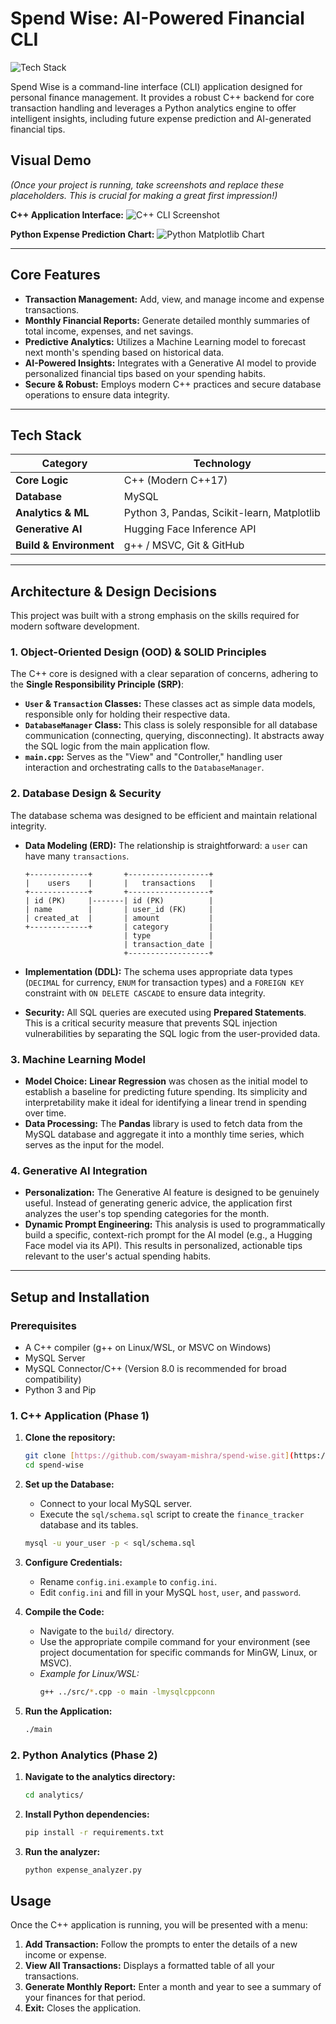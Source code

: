 # Spend Wise: AI-Powered Financial CLI

![Tech Stack](https://img.shields.io/badge/Tech-C%2B%2B%2C%20Python%2C%20MySQL-blueviolet)

Spend Wise is a command-line interface (CLI) application designed for personal finance management. It provides a robust C++ backend for core transaction handling and leverages a Python analytics engine to offer intelligent insights, including future expense prediction and AI-generated financial tips.

## Visual Demo

*(Once your project is running, take screenshots and replace these placeholders. This is crucial for making a great first impression!)*

**C++ Application Interface:**
![C++ CLI Screenshot](https://placehold.co/600x300/2d3748/ffffff?text=C%2B%2B%20App%20Screenshot%0A(Menu%2C%20Reports%2C%20etc.))

**Python Expense Prediction Chart:**
![Python Matplotlib Chart](https://placehold.co/600x400/2d3748/ffffff?text=Python%20Expense%20Prediction%20Chart)

---

## Core Features

* **Transaction Management:** Add, view, and manage income and expense transactions.
* **Monthly Financial Reports:** Generate detailed monthly summaries of total income, expenses, and net savings.
* **Predictive Analytics:** Utilizes a Machine Learning model to forecast next month's spending based on historical data.
* **AI-Powered Insights:** Integrates with a Generative AI model to provide personalized financial tips based on your spending habits.
* **Secure & Robust:** Employs modern C++ practices and secure database operations to ensure data integrity.

---

## Tech Stack

| Category              | Technology                                       |
| --------------------- | ------------------------------------------------ |
| **Core Logic** | C++ (Modern C++17)                               |
| **Database** | MySQL                                            |
| **Analytics & ML** | Python 3, Pandas, Scikit-learn, Matplotlib       |
| **Generative AI** | Hugging Face Inference API                       |
| **Build & Environment** | g++ / MSVC, Git & GitHub                         |

---

## Architecture & Design Decisions

This project was built with a strong emphasis on the skills required for modern software development.

### 1. Object-Oriented Design (OOD) & SOLID Principles

The C++ core is designed with a clear separation of concerns, adhering to the **Single Responsibility Principle (SRP)**:
* **`User` & `Transaction` Classes:** These classes act as simple data models, responsible only for holding their respective data.
* **`DatabaseManager` Class:** This class is solely responsible for all database communication (connecting, querying, disconnecting). It abstracts away the SQL logic from the main application flow.
* **`main.cpp`:** Serves as the "View" and "Controller," handling user interaction and orchestrating calls to the `DatabaseManager`.

### 2. Database Design & Security

The database schema was designed to be efficient and maintain relational integrity.
* **Data Modeling (ERD):** The relationship is straightforward: a `user` can have many `transactions`.

    ```plaintext
    +-------------+       +------------------+
    |    users    |       |   transactions   |
    +-------------+       +------------------+
    | id (PK)     |-------| id (PK)          |
    | name        |       | user_id (FK)     |
    | created_at  |       | amount           |
    +-------------+       | category         |
                          | type             |
                          | transaction_date |
                          +------------------+
    ```
* **Implementation (DDL):** The schema uses appropriate data types (`DECIMAL` for currency, `ENUM` for transaction types) and a `FOREIGN KEY` constraint with `ON DELETE CASCADE` to ensure data integrity.
* **Security:** All SQL queries are executed using **Prepared Statements**. This is a critical security measure that prevents SQL injection vulnerabilities by separating the SQL logic from the user-provided data.

### 3. Machine Learning Model

* **Model Choice:** **Linear Regression** was chosen as the initial model to establish a baseline for predicting future spending. Its simplicity and interpretability make it ideal for identifying a linear trend in spending over time.
* **Data Processing:** The **Pandas** library is used to fetch data from the MySQL database and aggregate it into a monthly time series, which serves as the input for the model.

### 4. Generative AI Integration

* **Personalization:** The Generative AI feature is designed to be genuinely useful. Instead of generating generic advice, the application first analyzes the user's top spending categories for the month.
* **Dynamic Prompt Engineering:** This analysis is used to programmatically build a specific, context-rich prompt for the AI model (e.g., a Hugging Face model via its API). This results in personalized, actionable tips relevant to the user's actual spending habits.

---

## Setup and Installation

### Prerequisites

* A C++ compiler (g++ on Linux/WSL, or MSVC on Windows)
* MySQL Server
* MySQL Connector/C++ (Version 8.0 is recommended for broad compatibility)
* Python 3 and Pip

### 1. C++ Application (Phase 1)

1.  **Clone the repository:**
    ```bash
    git clone [https://github.com/swayam-mishra/spend-wise.git](https://github.com/swayam-mishra/spend-wise.git)
    cd spend-wise
    ```

2.  **Set up the Database:**
    * Connect to your local MySQL server.
    * Execute the `sql/schema.sql` script to create the `finance_tracker` database and its tables.
    ```bash
    mysql -u your_user -p < sql/schema.sql
    ```

3.  **Configure Credentials:**
    * Rename `config.ini.example` to `config.ini`.
    * Edit `config.ini` and fill in your MySQL `host`, `user`, and `password`.

4.  **Compile the Code:**
    * Navigate to the `build/` directory.
    * Use the appropriate compile command for your environment (see project documentation for specific commands for MinGW, Linux, or MSVC).
    * *Example for Linux/WSL:*
        ```bash
        g++ ../src/*.cpp -o main -lmysqlcppconn
        ```

5.  **Run the Application:**
    ```bash
    ./main
    ```

### 2. Python Analytics (Phase 2)

1.  **Navigate to the analytics directory:**
    ```bash
    cd analytics/
    ```

2.  **Install Python dependencies:**
    ```bash
    pip install -r requirements.txt
    ```

3.  **Run the analyzer:**
    ```bash
    python expense_analyzer.py
    ```

## Usage

Once the C++ application is running, you will be presented with a menu:

1.  **Add Transaction:** Follow the prompts to enter the details of a new income or expense.
2.  **View All Transactions:** Displays a formatted table of all your transactions.
3.  **Generate Monthly Report:** Enter a month and year to see a summary of your finances for that period.
4.  **Exit:** Closes the application.
